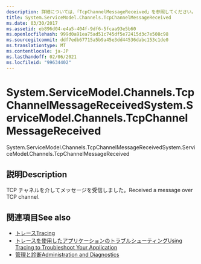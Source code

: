 ```yaml
---
description: 詳細については、「TcpChannelMessageReceived」を参照してください。
title: System.ServiceModel.Channels.TcpChannelMessageReceived
ms.date: 03/30/2017
ms.assetid: eb896d04-e4a5-404f-9df6-5fcaa93e5b60
ms.openlocfilehash: 999d0a91ea75ad51c745df5e72415d3c7e508c98
ms.sourcegitcommit: ddf7edb67715a5b9a45e3dd44536dabc153c1de0
ms.translationtype: MT
ms.contentlocale: ja-JP
ms.lasthandoff: 02/06/2021
ms.locfileid: "99634402"
---
```

# <a name="systemservicemodelchannelstcpchannelmessagereceived"></a><span data-ttu-id="0ab07-103">System.ServiceModel.Channels.TcpChannelMessageReceived</span><span class="sxs-lookup"><span data-stu-id="0ab07-103">System.ServiceModel.Channels.TcpChannelMessageReceived</span></span>

<span data-ttu-id="0ab07-104">System.ServiceModel.Channels.TcpChannelMessageReceived</span><span class="sxs-lookup"><span data-stu-id="0ab07-104">System.ServiceModel.Channels.TcpChannelMessageReceived</span></span>  
  
## <a name="description"></a><span data-ttu-id="0ab07-105">説明</span><span class="sxs-lookup"><span data-stu-id="0ab07-105">Description</span></span>  

 <span data-ttu-id="0ab07-106">TCP チャネルを介してメッセージを受信しました。</span><span class="sxs-lookup"><span data-stu-id="0ab07-106">Received a message over TCP channel.</span></span>  
  
## <a name="see-also"></a><span data-ttu-id="0ab07-107">関連項目</span><span class="sxs-lookup"><span data-stu-id="0ab07-107">See also</span></span>

- [<span data-ttu-id="0ab07-108">トレース</span><span class="sxs-lookup"><span data-stu-id="0ab07-108">Tracing</span></span>](index.md)
- [<span data-ttu-id="0ab07-109">トレースを使用したアプリケーションのトラブルシューティング</span><span class="sxs-lookup"><span data-stu-id="0ab07-109">Using Tracing to Troubleshoot Your Application</span></span>](using-tracing-to-troubleshoot-your-application.md)
- [<span data-ttu-id="0ab07-110">管理と診断</span><span class="sxs-lookup"><span data-stu-id="0ab07-110">Administration and Diagnostics</span></span>](../index.md)

